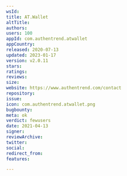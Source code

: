 ```yaml
---
wsId: 
title: AT.Wallet
altTitle: 
authors: 
users: 100
appId: com.authentrend.atwallet
appCountry: 
released: 2020-07-13
updated: 2023-01-17
version: v2.0.11
stars: 
ratings: 
reviews: 
size: 
website: https://www.authentrend.com/contact
repository: 
issue: 
icon: com.authentrend.atwallet.png
bugbounty: 
meta: ok
verdict: fewusers
date: 2021-04-13
signer: 
reviewArchive: 
twitter: 
social: 
redirect_from: 
features: 

---
```


